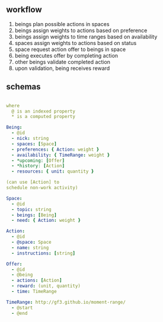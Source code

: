 ## workflow

1. beings plan possible actions in spaces
3. beings assign weights to actions based on preference
2. beings assign weights to time ranges based on availability
4. spaces assign weights to actions based on status
5. space request action offer to beings in space
6. being executes offer by completing action
7. other beings validate completed action
8. upon validation, being receives reward

## schemas

```yml

where
  @ is an indexed property
  * is a computed property

Being:
  - @id
  - nick: string
  - spaces: [Space]
  - preferences: { Action: weight }
  - availability: { TimeRange: weight }
  - *upcoming: [Offer]
  - *history: [Action]
  - resources: { unit: quantity }

(can use [Action] to
schedule non-work activity)

Space:
  - @id
  - topic: string
  - beings: [Being]
  - need: { Action: weight }

Action:
  - @id
  - @space: Space
  - name: string
  - instructions: [string]

Offer:
  - @id
  - @being
  - actions: [Action]
  - reward: (unit, quantity)
  - time: TimeRange

TimeRange: http://gf3.github.io/moment-range/
  - @start
  - @end

```
